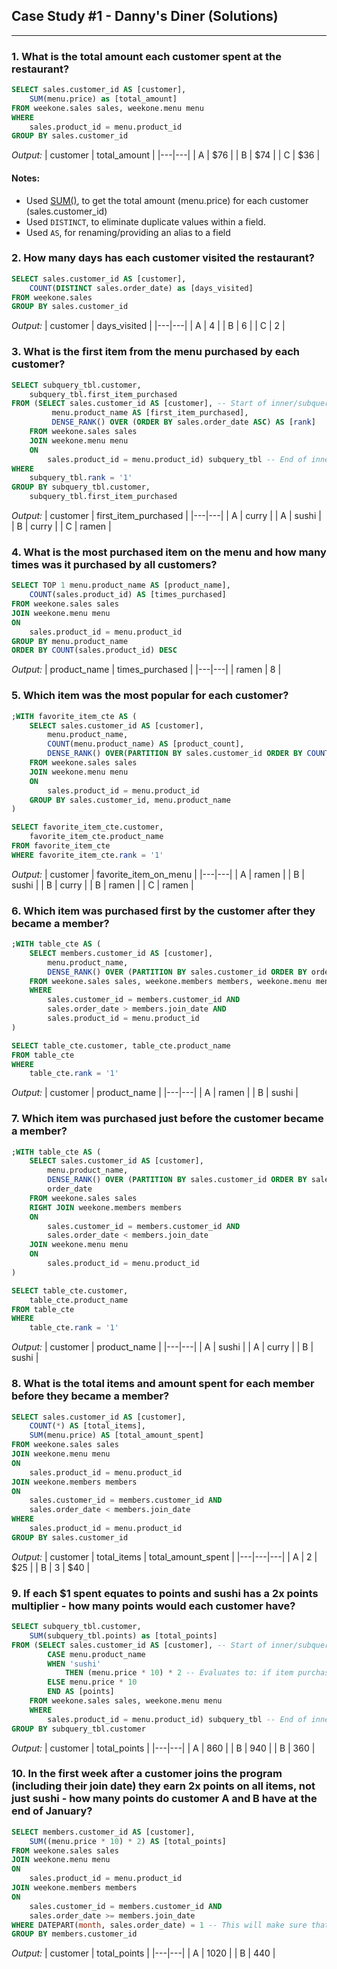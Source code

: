 ## Case Study #1 - Danny's Diner (Solutions)

---

### 1. What is the total amount each customer spent at the restaurant?

```sql
SELECT sales.customer_id AS [customer],
	SUM(menu.price) as [total_amount]
FROM weekone.sales sales, weekone.menu menu
WHERE
	sales.product_id = menu.product_id
GROUP BY sales.customer_id
```

_Output:_
| customer | total_amount |
|---|---|
| A | $76 |
| B | $74 |
| C | $36 |

#### <strong>Notes:</strong>

- Used [SUM()](https://docs.microsoft.com/en-us/sql/t-sql/functions/sum-transact-sql?view=sql-server-ver16), to get the total amount (menu.price) for each customer (sales.customer_id)
- Used `DISTINCT`, to eliminate duplicate values within a field.
- Used `AS`, for renaming/providing an alias to a field

### 2. How many days has each customer visited the restaurant?

```sql
SELECT sales.customer_id AS [customer],
	COUNT(DISTINCT sales.order_date) as [days_visited]
FROM weekone.sales
GROUP BY sales.customer_id
```

_Output:_
| customer | days_visited |
|---|---|
| A | 4 |
| B | 6 |
| C | 2 |

### 3. What is the first item from the menu purchased by each customer?

```sql
SELECT subquery_tbl.customer,
	subquery_tbl.first_item_purchased
FROM (SELECT sales.customer_id AS [customer], -- Start of inner/subquery ...
		 menu.product_name AS [first_item_purchased],
		 DENSE_RANK() OVER (ORDER BY sales.order_date ASC) AS [rank]
	FROM weekone.sales sales
	JOIN weekone.menu menu
	ON
		sales.product_id = menu.product_id) subquery_tbl -- End of inner/subquery ...
WHERE
	subquery_tbl.rank = '1'
GROUP BY subquery_tbl.customer,
	subquery_tbl.first_item_purchased
```

_Output:_
| customer | first_item_purchased |
|---|---|
| A | curry |
| A | sushi |
| B | curry |
| C | ramen |

### 4. What is the most purchased item on the menu and how many times was it purchased by all customers?

```sql
SELECT TOP 1 menu.product_name AS [product_name],
	COUNT(sales.product_id) AS [times_purchased]
FROM weekone.sales sales
JOIN weekone.menu menu
ON
	sales.product_id = menu.product_id
GROUP BY menu.product_name
ORDER BY COUNT(sales.product_id) DESC
```

_Output:_
| product_name | times_purchased |
|---|---|
| ramen | 8 |

### 5. Which item was the most popular for each customer?

```sql
;WITH favorite_item_cte AS (
	SELECT sales.customer_id AS [customer],
		menu.product_name,
		COUNT(menu.product_name) AS [product_count],
		DENSE_RANK() OVER(PARTITION BY sales.customer_id ORDER BY COUNT(menu.product_name) DESC) AS [rank]
	FROM weekone.sales sales
	JOIN weekone.menu menu
	ON
		sales.product_id = menu.product_id
	GROUP BY sales.customer_id, menu.product_name
)

SELECT favorite_item_cte.customer,
	favorite_item_cte.product_name
FROM favorite_item_cte
WHERE favorite_item_cte.rank = '1'
```

_Output:_
| customer | favorite_item_on_menu |
|---|---|
| A | ramen |
| B | sushi |
| B | curry |
| B | ramen |
| C | ramen |

### 6. Which item was purchased first by the customer after they became a member?

```sql
;WITH table_cte AS (
	SELECT members.customer_id AS [customer],
		menu.product_name,
		DENSE_RANK() OVER (PARTITION BY sales.customer_id ORDER BY order_date ASC) as [rank]
	FROM weekone.sales sales, weekone.members members, weekone.menu menu
	WHERE
		sales.customer_id = members.customer_id AND
		sales.order_date > members.join_date AND
		sales.product_id = menu.product_id
)

SELECT table_cte.customer, table_cte.product_name
FROM table_cte
WHERE
	table_cte.rank = '1'
```

_Output:_
| customer | product_name |
|---|---|
| A | ramen |
| B | sushi |

### 7. Which item was purchased just before the customer became a member?

```sql
;WITH table_cte AS (
	SELECT sales.customer_id AS [customer],
		menu.product_name,
		DENSE_RANK() OVER (PARTITION BY sales.customer_id ORDER BY sales.order_date DESC) AS [rank],
		order_date
	FROM weekone.sales sales
	RIGHT JOIN weekone.members members
	ON
		sales.customer_id = members.customer_id AND
		sales.order_date < members.join_date
	JOIN weekone.menu menu
	ON
		sales.product_id = menu.product_id
)

SELECT table_cte.customer,
	table_cte.product_name
FROM table_cte
WHERE
	table_cte.rank = '1'
```

_Output:_
| customer | product_name |
|---|---|
| A | sushi |
| A | curry |
| B | sushi |

### 8. What is the total items and amount spent for each member before they became a member?

```sql
SELECT sales.customer_id AS [customer],
	COUNT(*) AS [total_items],
	SUM(menu.price) AS [total_amount_spent]
FROM weekone.sales sales
JOIN weekone.menu menu
ON
	sales.product_id = menu.product_id
JOIN weekone.members members
ON
	sales.customer_id = members.customer_id AND
	sales.order_date < members.join_date
WHERE
	sales.product_id = menu.product_id
GROUP BY sales.customer_id
```

_Output:_
| customer | total_items | total_amount_spent |
|---|---|---|
| A | 2 | $25 |
| B | 3 | $40 |

### 9. If each $1 spent equates to points and sushi has a 2x points multiplier - how many points would each customer have?

```sql
SELECT subquery_tbl.customer,
	SUM(subquery_tbl.points) as [total_points]
FROM (SELECT sales.customer_id AS [customer], -- Start of inner/subquery ...
		CASE menu.product_name
		WHEN 'sushi'
			THEN (menu.price * 10) * 2 -- Evaluates to: if item purchased is sushi, then activate the 2x multiplier
		ELSE menu.price * 10
		END AS [points]
	FROM weekone.sales sales, weekone.menu menu
	WHERE
		sales.product_id = menu.product_id) subquery_tbl -- End of inner/subquery ...
GROUP BY subquery_tbl.customer
```

_Output:_
| customer | total_points |
|---|---|
| A | 860 |
| B | 940 |
| B | 360 |

### 10. In the first week after a customer joins the program (including their join date) they earn 2x points on all items, not just sushi - how many points do customer A and B have at the end of January?

```sql
SELECT members.customer_id AS [customer],
	SUM((menu.price * 10) * 2) AS [total_points]
FROM weekone.sales sales
JOIN weekone.menu menu
ON
	sales.product_id = menu.product_id
JOIN weekone.members members
ON
	sales.customer_id = members.customer_id AND
	sales.order_date >= members.join_date
WHERE DATEPART(month, sales.order_date) = 1 -- This will make sure that the computed points are for the month of January only ...
GROUP BY members.customer_id
```

_Output:_
| customer | total_points |
|---|---|
| A | 1020 |
| B | 440 |

